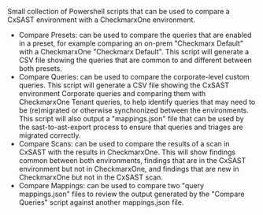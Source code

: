 Small collection of Powershell scripts that can be used to compare a CxSAST environment with a CheckmarxOne environment.

- Compare Presets: can be used to compare the queries that are enabled in a preset, for example comparing an on-prem "Checkmarx Default" with a CheckmarxOne "Checkmarx Default". This script will generate a CSV file showing the queries that are common to and different between both presets.
- Compare Queries: can be used to compare the corporate-level custom queries. This script will generate a CSV file showing the CxSAST environment Corporate queries and comparing them with CheckmarxOne Tenant queries, to help identify queries that may need to be (re)migrated or otherwise synchronized between the environments. This script will also output a "mappings.json" file that can be used by the sast-to-ast-export process to ensure that queries and triages are migrated correctly.
- Compare Scans: can be used to compare the results of a scan in CxSAST with the results in CheckmarxOne. This will show findings common between both environments, findings that are in the CxSAST environment but not in CheckmarxOne, and findings that are new in CheckmarxOne but not in the CxSAST scan. 
- Compare Mappings: can be used to compare two "query mappings.json" files to review the output generated by the "Compare Queries" script against another mappings.json file.
